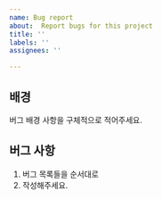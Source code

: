```yaml
---
name: Bug report
about:  Report bugs for this project
title: ''
labels: ''
assignees: ''

---
```


## 배경 

버그 배경 사항을 구체적으로 적어주세요.

## 버그 사항

1. 버그 목록들을 순서대로
2. 작성해주세요.
